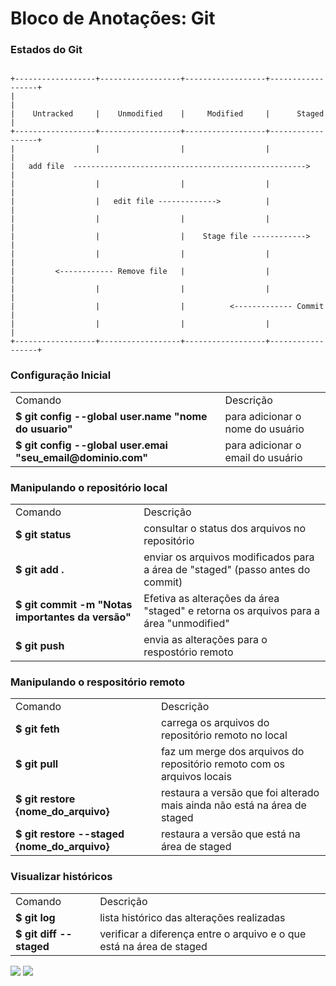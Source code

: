 # Bloco de Anotações: Git

### Estados do Git
<code>
+------------------+------------------+------------------+------------------+
|                                                                           |
|    Untracked     |    Unmodified    |     Modified     |      Staged      |
+------------------+------------------+------------------+------------------+
|                  |                  |                  |                  |
|   add file  ---------------------------------------------------->         |
|                  |                  |                  |                  |
|                  |   edit file ------------->          |                  |
|                  |                  |                  |                  |
|                  |                  |    Stage file ------------>         |
|                  |                  |                  |                  |
|         <------------ Remove file   |                  |                  |
|                  |                  |                  |                  |
|                  |                  |          <------------- Commit      |
|                  |                  |                  |                  |
+------------------+------------------+------------------+------------------+
</code>

### Configuração Inicial
<table>
<tr><td>Comando</td><td>Descrição</td></tr>
<tr><td><b>$ git config --global user.name "nome do usuario"</b></td><td>para adicionar o nome do usuário</td></tr>
<tr><td><b>$ git config --global user.emai "seu_email@dominio.com"</b></td><td>para adicionar o email do usuário</td></tr>
</table>

### Manipulando o repositório local
<table>
<tr><td>Comando</td><td>Descrição</td></tr>
<tr><td><b>$ git status</b></td><td>consultar o status dos arquivos no repositório</td></tr>
<tr><td><b>$ git add .</b></td><td>enviar os arquivos modificados para a área de "staged" (passo antes do commit)</td></tr>
<tr><td><b>$ git commit -m "Notas importantes da versão"</b></td><td>Efetiva as alterações da área "staged" e retorna os arquivos para a área "unmodified"</td></tr>
<tr><td><b>$ git push</b></td><td>envia as alterações para o respostório remoto</td></tr>
</table>


### Manipulando o respositório remoto 
<table>
<tr><td>Comando</td><td>Descrição</td></tr>
<tr><td><b>$ git feth</b></td><td>carrega os arquivos do repositório remoto no local</td></tr>
<tr><td><b>$ git pull</b></td><td>faz um merge dos arquivos do repositório remoto com os arquivos locais</td></tr>
<tr><td><b>$ git restore {nome_do_arquivo}</b></td><td>restaura a versão que foi alterado mais ainda não está na área de staged</td></tr>
<tr><td><b>$ git restore --staged {nome_do_arquivo}</b></td><td>restaura a versão que está na área de staged</td></tr>
</table>


### Visualizar históricos 
<table>
<tr><td>Comando</td><td>Descrição</td></tr>
<tr><td><b>$ git log</b></td><td>lista histórico das alterações realizadas</td></tr>
<tr><td><b>$ git diff --staged</b></td><td>verificar a diferença entre o arquivo e o que está na área de staged</td></tr>
</table>



<div>
<a href="https://instagram.com/rbt.freitas" target="_blank"><img loading="lazy" src="https://img.shields.io/badge/-Instagram-%23E4405F?style=for-the-badge&logo=instagram&logoColor=white" target="_blank"></a>
<a href="https://www.linkedin.com/in/rbt-freitas" target="_blank"><img loading="lazy" src="https://img.shields.io/badge/-LinkedIn-%230077B5?style=for-the-badge&logo=linkedin&logoColor=white" target="_blank"></a>   
</div>
